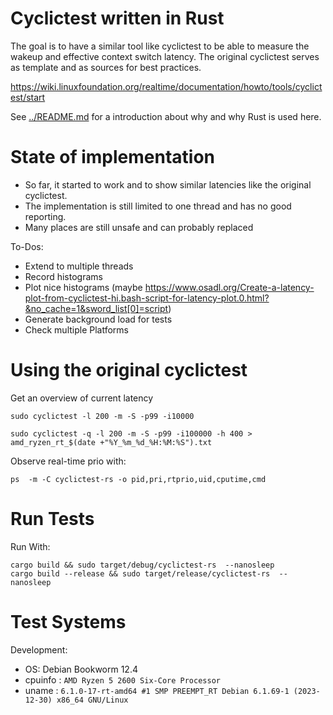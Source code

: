 
# Cyclictest written in Rust

The goal is to have a similar tool like cyclictest to be able to measure the
wakeup and effective context switch latency. The original cyclictest serves as
template and as sources for best practices.

https://wiki.linuxfoundation.org/realtime/documentation/howto/tools/cyclictest/start

See [../README.md](../README.md) for a introduction about why and why Rust
is used here.


# State of implementation

* So far, it started to work and to show similar latencies like the original
cyclictest.
* The implementation is still limited to one thread and has no good reporting.
* Many places are still unsafe and can probably replaced

To-Dos:

* Extend to multiple threads
* Record histograms
* Plot nice histograms (maybe https://www.osadl.org/Create-a-latency-plot-from-cyclictest-hi.bash-script-for-latency-plot.0.html?&no_cache=1&sword_list[0]=script)
* Generate background load for tests
* Check multiple Platforms


# Using the original cyclictest

Get an overview of current latency

    sudo cyclictest -l 200 -m -S -p99 -i10000

    sudo cyclictest -q -l 200 -m -S -p99 -i100000 -h 400 > amd_ryzen_rt_$(date +"%Y_%m_%d_%H:%M:%S").txt

Observe real-time prio with:

    ps  -m -C cyclictest-rs -o pid,pri,rtprio,uid,cputime,cmd


# Run Tests

Run With:

    cargo build && sudo target/debug/cyclictest-rs  --nanosleep
    cargo build --release && sudo target/release/cyclictest-rs  --nanosleep


# Test Systems

Development:
* OS: Debian Bookworm 12.4
* cpuinfo : `AMD Ryzen 5 2600 Six-Core Processor`
* uname : `6.1.0-17-rt-amd64 #1 SMP PREEMPT_RT Debian 6.1.69-1 (2023-12-30) x86_64 GNU/Linux`
